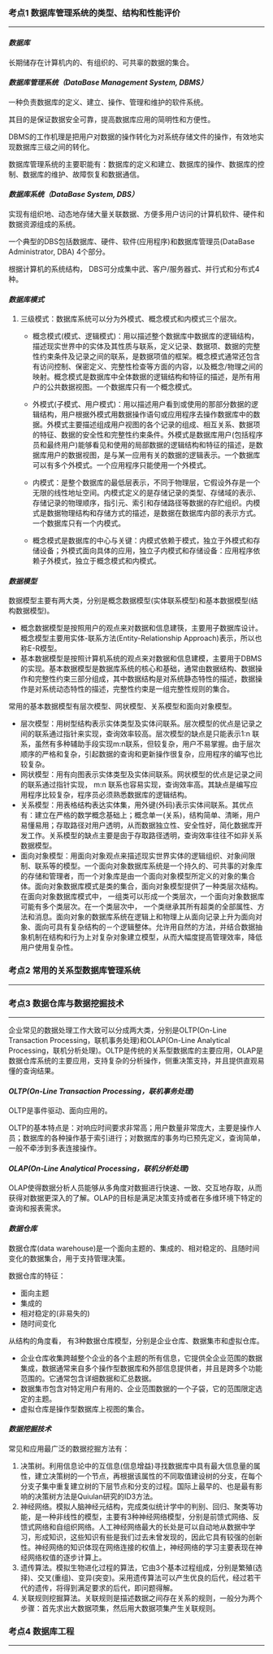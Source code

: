 ### 考点1 数据库管理系统的类型、结构和性能评价

---

#### ***数据库***

长期储存在计算机内的、有组织的、可共辜的数据的集合。

#### ***数据库管理系统（DataBase Management System, DBMS）***

一种负责数据库的定义、建立、操作、管理和维护的软件系统。

其目的是保证数据安全可靠，提高数据库应用的简明性和方便性。

DBMS的工作机理是把用户对数据的操作转化为对系统存储文件的操作，有效地实现数据库三级之间的转化。

数据库管理系统的主要职能有：数据库的定义和建立、数据库的操作、数据库的控制、数据库的维护、故障恢复和数据通信。

#### ***数据库系统（DataBase System, DBS）***

实现有组织地、动态地存储大量关联数据、方便多用户访问的计算机软件、硬件和数据资源组成的系统。

一个典型的DBS包括数据库、硬件、软件(应用程序)和数据库管理员(DataBase Administrator, DBA) 4个部分。

根据计算机的系统结构， DBS可分成集中武、客户/服务器式、并行式和分布式4种。

#### ***数据库模式***

1. 三级模式：数据库系统可以分为外模式、概念模式和内模式三个层次。

    - 概念模式(模式、逻辑模式)：用以描述整个数据库中数据库的逻辑结构，描述现实世界中的实体及其性质与联系，定义记录、数据项、数据的完整性约束条件及记录之间的联系，是数据项值的框架。概念模式通常还包含有访问控制、保密定义、完整性检查等方面的内容，以及概念/物理之间的映射。概念模式是数据库中全体数据的逻辑结构和特征的描述，是所有用户的公共数据视图。一个数据库只有一个概念模式。

    - 外模式(子模式、用户模式)：用以描述用户看到或使用的那部分数据的逻辑结构，用户根据外模式用数据操作语句或应用程序去操作数据库中的数据。外模式主要描述组成用户视图的各个记录的组成、相互关系、数据项的特征、数据的安全性和完整性约束条件。外模式是数据库用户(包括程序员和最终用户)能够看见和使用的局部数据的逻辑结构和特征的描述，是数据库用户的数据视图，是与某一应用有关的数据的逻辑表示。一个数据库可以有多个外模式。一个应用程序只能使用一个外模式。

    - 内模式：是整个数据库的最低层表示，不同于物理层，它假设外存是一个无限的线性地址空间。内模式定义的是存储记录的类型、存储域的表示、存储记录的物理顺序，指引元、索引和存储路径等数据的存贮组织。内模式是数据物理结构和存储方式的描述，是数据在数据库内部的表示方式。一个数据库只有一个内模式。
    
    - 概念模式是数据库的中心与关键：内模式依赖于模式，独立于外模式和存储设备；外模式面向具体的应用，独立子内模式和存储设备：应用程序依赖子外模式，独立于概念模式和内模式。

#### ***数据模型***

数据模型主要有两大类，分别是概念数据模型(实体联系模型)和基本数据模型(结构数据模型)。
- 概念数据模型是按照用户的观点来对数据和信息建筷，主要用子数据库设计。概念模型主要用实体-联系方法(Entity-Relationship Approach)表示，所以也称E-R模型。
- 基本数据模型是按照计算机系统的观点来对数据和信息建模，主要用于DBMS的实现。基本数据模型是数据库系统的核心和基础，通常由数据结构、数据操作和完整性约束三部分组成，其中数据结构是对系统静态特性的描述，数据操作是对系统动态特性的描述，完整性约束是一组完整性规则的集合。

常用的基本数据模型有层次模型、网状模型、关系模型和面向对象模型。
- 层次模型：用树型结构表示实体类型及实体问联系。层次模型的优点是记录之间的联系通过指针来实现，查询效率较高。层次模型的缺点是只能表示1:n 联系，虽然有多种辅助手段实现m:n联系，但较复杂，用户不易掌握。由于层次顺序的严格和复杂，引起数据的查询和更新操作很复杂，应用程序的编写也比较复杂。
- 网状模型：用有向图表示实体类型及实体间联系。网状模型的优点是记录之间的联系通过指针实现， m:n 联系也容易实现，查询效率高。其缺点是编写应用程序比较复杂，程序员必须熟悉数据库的逻辑结构。
- 关系模型：用表格结构表达实体集，用外键(外码)表示实体间联系。其优点有：建立在严格的数学概念基础上；概念单一(关系)，结构简单、清晰，用户易懂易用；存取路径对用户透明，从而数据独立性、安全性好，简化数据库开发工作。关系模型的缺点主要是囱于存取路径透明，查询效率往往不如非关系数据模型。
- 面向对象模型：用面向对象观点来描述现实世界实体的逻辑组织、对象间限制、联系等的模型。一个面向对象数据库系统是一个持久的、可共事的对象库的存储和管理者，而一个对象库是由一个面向对象模型所定义的对象的集合体。面向对象数据库模式是类的集合，面向对象模型提供了一种类层次结构。在面向对象数据库模式中， 一组类可以形成一个类层次，一个面向对象数据库可能有多个类层次。在一个类层次中， 一个类继承其所有超类的全部属性、方法和消息。面向对象的数据库系统在逻辑上和物理上从面向记录上升为面向对象、面向可具有复杂结构的－个逻辑整体。允许用自然的方法，并结合数据抽象机制在结构和行为上对复杂对象建立模型，从而大幅度提高管理效率，降低用户使用复杂性。

### 考点2 常用的关系型数据库管理系统

---


### 考点3 数据仓库与数据挖掘技术

---
企业常见的数据处理工作大致可以分成两大类，分别是OLTP(On-Line Transaction Processing，联机事务处理)和OLAP(On-Line Analytical Processing，联机分析处理)。OLTP是传统的关系型数据库的主要应用，OLAP是数据仓库系统的主要应用，支持复杂的分析操作，侧重决策支持，并且提供直观易懂的查询结果。

#### ***OLTP(On-Line Transaction Processing，联机事务处理)***

OLTP是事件驱动、面向应用的。

OLTP的基本特点是：对响应时间要求非常高；用户数量非常庞大，主要是操作人员；数据库的各种操作基于索引进行；对数据库的事务均已预先定义，查询简单， 一般不牵涉到多表连接操作。

#### ***OLAP(On-Line Analytical Processing，联机分析处理)***

OLAP使得数据分析人员能够从多角度对数掘进行快速、一致、交互地存取，从而获得对数据更深入的了解。OLAP的目标是满足决策支持或者在多维环境下特定的查询和报表需求。

#### ***数据仓库***

数据仓库(data warehouse)是一个面向主题的、集成的、相对稳定的、且随时间变化的数据集合，用于支持管理决策。

数据仓库的特征：
- 面向主题
- 集成的
- 相对稳定的(非易失的)
- 随时间变化

从结构的角度看， 有3种数据仓库模型，分别是企业仓库、数据集市和虚拟仓库。

- 企业仓库收集跨越整个企业的各个主题的所有信息，它提供全企业范围的数据集成，数据通常来自多个操作型数据库和外部信息提供者，并且是跨多个功能范围的。它通常包含详细数据和汇总数据。
- 数据集市包含对特定用户有用的、企业范围数据的一个子袋，它的范围限定选定的主题。
- 虚拟仓库是操作型数据库上视图的集合。


#### ***数据挖掘技术***

常见和应用最广泛的数据挖掘方法有：
1. 决策树。利用信息论中的互信息(信息增益)寻找数据库中具有最大信息量的属性，建立决策树的一个节点，再根据该属性的不同取值建设树的分支，在每个分支子集中重复建立树的下层节点和分支的过程。国际上最早的、也是最有影响的决策树方法是Quiulan研究的ID3方法。
2. 神经网络。模拟人脑神经元结构，完成类似统计学中的判别、回归、聚类等功能，是一种非线性的模型，主要有3种神经网络模型，分别是前馈式网络、反馈式网络和自组织网络。人工神经网络最大的长处是可以自动地从数据中学习，形成知识，这些知识有些是我们过去未曾发现的，因此它具有较强的创新性。神经网络的知识体现在网络连接的权值上，神经网络的学习主要表现在神经网络权值的逐步计算上。
3. 遗传算法。模拟生物进化过程的算法，它由3个基本过程组成，分别是繁殖(选择)、交叉(重组)、变异(突变)。采用遗传算法可以产生优良的后代，经过若干代的遗传，将得到满足要求的后代，即问题得解。
4. 关联规则挖掘算法。关联规则是描述数据之间存在关系的规则，一般分为两个步骤：首先求出大数据项集，然后用大数据项集产生关联规则。



### 考点4 数据库工程

---
